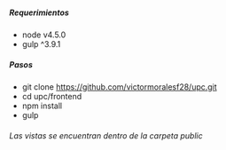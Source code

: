 ##### Requerimientos
  - node v4.5.0
  - gulp ^3.9.1
##### Pasos
  - git clone https://github.com/victormoralesf28/upc.git
  - cd upc/frontend
  - npm install
  - gulp
###### Las vistas se encuentran dentro de la carpeta public
